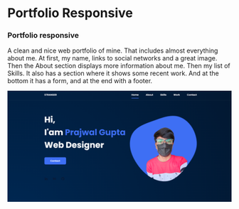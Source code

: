 # Portfolio Responsive 
### Portfolio responsive
A clean and nice web portfolio of mine. That includes almost everything about me. At first, my name, links to social networks and a great image. Then the About section displays more information about me. Then my list of Skills. It also has a section where it shows some recent work. And at the bottom it has a form, and at the end with a footer.



![preview img](/Preview.png)
